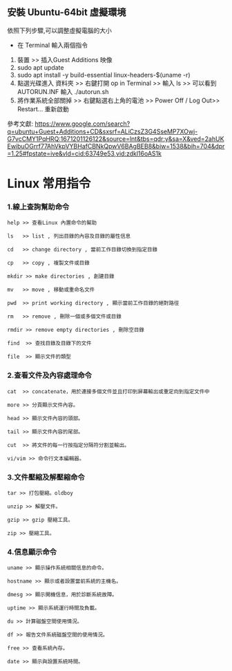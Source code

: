 ## 安裝 Ubuntu-64bit  虛擬環境
    
依照下列步驟,可以調整虛擬電腦的大小    
* 在 Terminal 輸入兩個指令 
1.    裝置 >> 插入Guest Additions 映像
2.    sudo apt update
3.    sudo apt install -y build-essential linux-headers-$(uname -r)
4.    點選光碟進入 資料夾 >> 右鍵打開 op in Terminal >> 輸入 ls >> 可以看到 AUTORUN.INF 輸入 ./autorun.sh
5.    將作業系統全部關掉 >> 右鍵點選右上角的電池 >> Power Off / Log Out>> Restart... 重新啟動

參考文獻: https://www.google.com/search?q=ubuntu+Guest+Additions+CD&sxsrf=ALiCzsZ3G4SseMP7XOwj-G7vcCMY1PqHRQ:1671201126122&source=lnt&tbs=qdr:y&sa=X&ved=2ahUKEwibuOGrrf77AhVkpVYBHafCBNkQpwV6BAgBEB8&biw=1538&bih=704&dpr=1.25#fpstate=ive&vld=cid:63749e53,vid:zdkl16oAS1k



# Linux 常用指令

### 1.線上查詢幫助命令

    help >> 查看Linux 內置命令的幫助

    ls   >> list , 列出目錄的內容及目錄的屬性信息

    cd	 >> change directory , 當前工作目錄切換到指定目錄

    cp	 >> copy , 複製文件或目錄

    mkdir >> make directories , 創建目錄

    mv	 >> move , 移動或重命名文件

    pwd	 >> print working directory , 顯示當前工作目錄的絕對路徑 

    rm	 >> remove , 刪除一個或多個文件或目錄

    rmdir >> remove empty directories , 刪除空目錄

    find  >> 查找目錄及目錄下的文件

    file  >> 顯示文件的類型

### 2.查看文件及內容處理命令

    cat  >> concatenate，用於連接多個文件並且打印到屏幕輸出或重定向到指定文件中

    more >> 分頁顯示文件內容。

    head >> 顯示文件內容的頭部。

    tail >> 顯示文件內容的尾部。

    cut  >> 將文件的每一行按指定分隔符分割並輸出。

    vi/vim >> 命令行文本編輯器。

### 3.文件壓縮及解壓縮命令

    tar >> 打包壓縮。oldboy

    unzip >> 解壓文件。

    gzip >> gzip 壓縮工具。

    zip >> 壓縮工具。

### 4.信息顯示命令

    uname >> 顯示操作系統相關信息的命令。

    hostname >> 顯示或者設置當前系統的主機名。

    dmesg >> 顯示開機信息，用於診斷系統故障。

    uptime >> 顯示系統運行時間及負載。

    du >> 計算磁盤空間使用情況。

    df >> 報告文件系統磁盤空間的使用情況。

    free >> 查看系統內存。

    date >> 顯示與設置系統時間。
